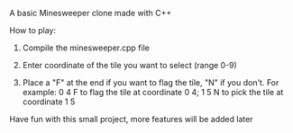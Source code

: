 A basic Minesweeper clone made with C++

How to play:

1. Compile the minesweeper.cpp file

2. Enter coordinate of the tile you want to select (range 0-9)

3. Place a "F" at the end if you want to flag the tile, "N" if you don't. For example: 0 4 F to flag the tile at coordinate 0 4; 1 5 N to pick the tile at coordinate 1 5

Have fun with this small project, more features will be added later

